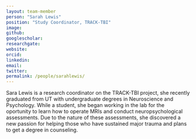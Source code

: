 ```yaml
---
layout: team-member
person: "Sarah Lewis"
position: "Study Coordinator, TRACK-TBI"
image: 
github: 
googlescholar: 
researchgate: 
website: 
orcid: 
linkedin:
email:
twitter:
permalink: /people/sarahlewis/
---
```

 Sara Lewis is a research coordinator on the TRACK-TBI project, she recently graduated from UT with undergraduate degrees in Neuroscience and Psychology. While a student, she began working in the lab for the oportunity to learn how to operate MRIs and conduct neuropsychological assessments. Due to the nature of these assessments, she discovered a new passion for helping those who have sustained major trauma and plans to get a degree in counseling.
